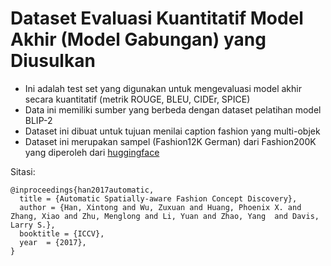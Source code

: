 # Dataset Evaluasi Kuantitatif Model Akhir (Model Gabungan) yang Diusulkan
- Ini adalah test set yang digunakan untuk mengevaluasi model akhir secara kuantitatif (metrik ROUGE, BLEU, CIDEr, SPICE)
- Data ini memiliki sumber yang berbeda dengan dataset pelatihan model BLIP-2 
- Dataset ini dibuat untuk tujuan menilai caption fashion yang multi-objek
- Dataset ini merupakan sampel (Fashion12K German) dari Fashion200K yang diperoleh dari [huggingface](https://huggingface.co/datasets/jinaai/fashion-captions-de)

Sitasi:
```
@inproceedings{han2017automatic,
  title = {Automatic Spatially-aware Fashion Concept Discovery},
  author = {Han, Xintong and Wu, Zuxuan and Huang, Phoenix X. and Zhang, Xiao and Zhu, Menglong and Li, Yuan and Zhao, Yang  and Davis, Larry S.},
  booktitle = {ICCV},
  year  = {2017},
}
```
